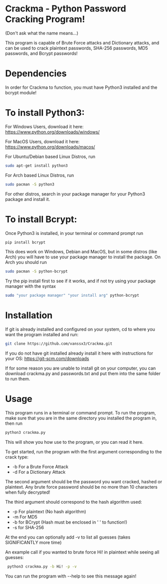 # Crackma - Python Password Cracking Program!
(Don't ask what the name means...)

This program is capable of Brute Force attacks and Dictionary attacks, and can be used to crack plaintext passwords, 
SHA-256 passwords, MD5 passwords, and Bcrypt passwords!

# Dependencies
In order for Crackma to function, you must have Python3 installed and the bcrypt module!

# To install Python3:

For Windows Users, download it here: https://www.python.org/downloads/windows/

For MacOS Users, download it here: https://www.python.org/downloads/macos/

For Ubuntu/Debian based Linux Distros, run
```sh
sudo apt-get install python3
```

For Arch based Linux Distros, run
```sh
sudo pacman -S python3
```

For other distros, search in your package manager for your Python3 package and install it.

# To install Bcrypt:

Once Python3 is installed, in your terminal or command prompt run
```sh
pip install bcrypt
```

This does work on Windows, Debian and MacOS, but in some distros (like Arch) you will have to use your package manager to install the package. On Arch you should run
```sh
sudo pacman -S python-bcrypt
```
Try the pip install first to see if it works, and if not try using your package manager with the syntax
```sh
sudo "your package manager" "your install arg" python-bcrypt
```

# Installation
If git is already installed and configured on your system, cd to where you want the program installed and run:
```sh
git clone https://github.com/vanssx3/Crackma.git
```

If you do not have git installed already install it here with instructions for your OS: https://git-scm.com/downloads

If for some reason you are unable to install git on your computer, you can download crackma.py and passwords.txt and put them into the same folder to run them.

# Usage
This program runs in a terminal or command prompt. To run the program, make sure that you are in the same directory you installed the program in, then run 
```sh
python3 crackma.py
```
This will show you how use to the program, or you can read it here.

To get started, run the program with the first argument corresponding to the crack type:
* -b For a Brute Force Attack
* -d For a Dictionary Attack

The second argument should be the password you want cracked, hashed or plaintext. Any brute force password should be no more than 10 characters when fully decrypted!

The third argument should correspond to the hash algorithm used:
* -p For plaintext (No hash algorithm)
* -m For MD5
* -b for BCrypt (Hash must be enclosed in ' ' to function!)
* -s for SHA-256

At the end you can optionally add -v to list all guesses (takes SIGNIFICANTLY more time)

An example call if you wanted to brute force Hi! in plaintext while seeing all guesses:
```sh
 python3 crackma.py -b Hi! -p -v
```
You can run the program with --help to see this message again!

